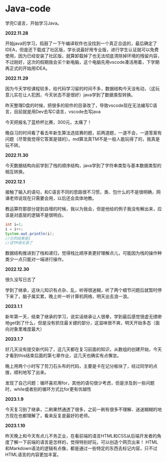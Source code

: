 # Java-code
学完C语言，开始学习Java。

**2022.11.28**

开始java的学习，捣鼓了一下午编译软件也没找到一个真正合适的，最后确定了IDEA，但是还下载成了社区版，学长说最好用专业版，进行学生认证就可以免费使用，因为已经安装了社区版，就算卸载掉了也无法彻底清除掉环境的残留内容，不过刚好，这次的假期我会买个新电脑，这个电脑先用vscode凑活用着，下学期再正式的开始用IDEA。

**2022.11.29**

因为今天学校课程较多，给代码学习留的时间不多，数据结构今天没有动，（这玩意儿实在让人犯困，今天状态不是很好）java学到了数据类型转换。

昨天整理D盘的时候，把很多的软件的目录改了，导致vscode现在无法编写C语言，目前就是用Dev去写C语言，vscode去写java

今天把报名了蓝桥杯比赛，300元，太痛了！

晚自习的时间看了看去年新生算法选拔赛的题，前两道题，一道不会，一道答案有问题（尽管我觉得它答案是错的）。md算法真TM不是一般人能玩得了的，我真是玩不转。


**2022.11.30**

今天数据结构向前学到了栈的顺序结构，java学到了字符串类型与基本数据类型的相互转换。

**2022.12.1**

接触了输入的语句，和C语言不同的思路很不习惯，类、包什么的不是很明确，网课老师说现在只需要会用，以后还会具体地教。

教运算符那部分提到自增的时候，我以为我会，但是他给的例子我没有解出来，应该是对底层的逻辑不是很明白。

```java
int i=1;
i = i++;
System.out.println(i);
//它的结果是1
//这TM很无语了
```
数据结构推进到了栈和递归，觉得栈比顺序表更好理解点儿，可能因为栈的操作种类少一点只能对一端进行操作。

**2022.12.30**

很久没写日志了

学到了继承，这块儿知识有点杂、乱，听得很迷糊，听了两个细节问题后就暂时停下来了，脑子属实累，晚上听一听计算机网络，明天出去浪一浪。

**2023.1.1**

新年第一天，结束了继承的学习，说实话继承让人很晕，学到最后感觉很虚无缥缈地get到了什么，但是没有抓住最关键的部分，这滋味很不爽，明天开始多态（面向对象里难度最大）

**2023.1.7**

好几天没有提交新代码了，这几天都在复习前面的知识，从数组的创建开始，今天才看到this结束后面的第七章作业，这几天也确实有点懈怠。

晚上用两个小时写了剪刀石头布的代码，主要是卡在记分板块了，经过同学的点拨，顺利地写了出来。

发现了自己问题：循环喜欢用for，其他的语句很少考虑，但是涉及到一些问题时，while或者别的循环方式比for更有优越性

**2023.1.9**

今天复习到了继承，二刷果然通透了很多，之前一刷有很多不理解、迷迷糊糊的地方现在也都理解了，看来反复是最好的老师。

**2023.1.10**

昨天晚上和今天有点儿不务正业，在看前端的语言HTML和CSS从后端开发者的角度了解一下前端的语言是怎样的，觉得特别好玩，可以创造个网页出来！
HTML和Markdown语法的逻辑有点像，都是通过一些特定的东西去标记内容，只不过HTML语言的内容更加丰富。

